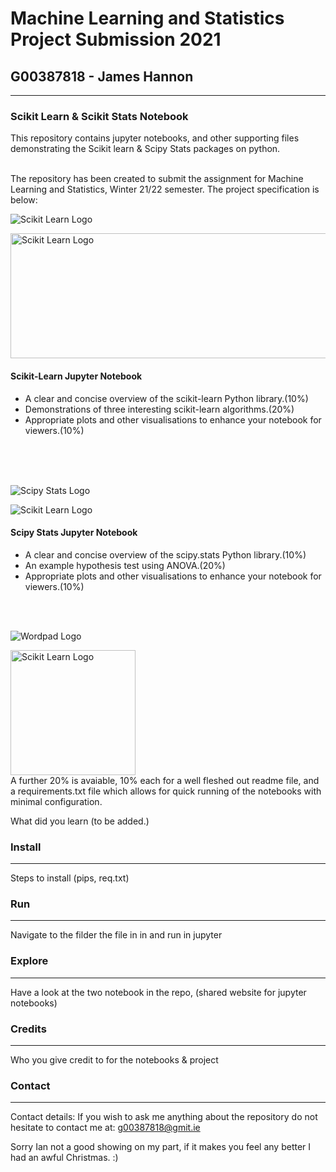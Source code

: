 # Machine Learning and Statistics Project Submission 2021


## G00387818  - James Hannon
***






### Scikit Learn & Scikit Stats Notebook

This repository contains jupyter notebooks, and other supporting files demonstrating the Scikit learn & Scipy Stats packages on python.
<br>
<br>

The repository has been created to submit the assignment for Machine Learning and Statistics, Winter 21/22 semester. The project specification is below:
<br>

![Scikit Learn Logo](https://scipy-lectures.org/_images/scikit-learn-logo.png "Scikit Learn Logo")


<img src="https://scipy-lectures.org/_images/scikit-learn-logo.png" alt="Scikit Learn Logo" style="width:550px;height:200px;">

<br>

#### Scikit-Learn Jupyter Notebook
- A clear and concise overview of the scikit-learn Python library.(10%)
- Demonstrations of three interesting scikit-learn algorithms.(20%)
- Appropriate plots and other visualisations to enhance your notebook for viewers.(10%)

<br>
<br>
<br>

![Scipy Stats Logo](https://upload.wikimedia.org/wikipedia/en/5/58/Scipylogo.png "Scipy Stats Logo")

<img src="https://upload.wikimedia.org/wikipedia/en/5/58/Scipylogo.png" alt="Scikit Learn Logo">
<br>

#### Scipy Stats Jupyter Notebook
- A clear and concise overview of the scipy.stats Python library.(10%)
- An example hypothesis test using ANOVA.(20%)
- Appropriate plots and other visualisations to enhance your notebook for viewers.(10%)
<br>
<br>

![Wordpad Logo](https://www.tenforums.com/geek/gars/images/2/types/thumb_Notepad.png "Wordpad Logo")

<img src="https://www.tenforums.com/geek/gars/images/2/types/thumb_Notepad.png" alt="Scikit Learn Logo" style="width:200px;height:200px;" >

<br>
A further 20% is avaiable, 10% each for a well fleshed out readme file, and a requirements.txt file which allows for quick running of the notebooks with minimal configuration.


What did you learn (to be added.)





### Install
***
Steps to install (pips, req.txt)


### Run
***
Navigate to the filder the file in in and run in jupyter


### Explore
***
Have a look at the two notebook in the repo, (shared website for jupyter notebooks)


### Credits
***

Who you give credit to for the notebooks & project


### Contact 
***

Contact details: 
If you wish to ask me anything about the repository do not hesitate to contact me at: g00387818@gmit.ie

Sorry Ian not a good showing on my part, if it makes you feel any better I had an awful Christmas. :)





